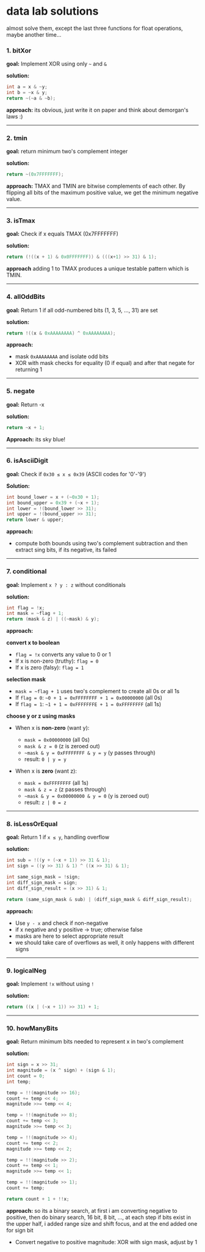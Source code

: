 # data lab solutions
almost solve them, except the last three functions for float operations, maybe another time...



### 1. bitXor 
**goal:** Implement XOR using only `~` and `&`

**solution:**
```c
int a = x & ~y;      
int b = ~x & y;      
return ~(~a & ~b);   
```

**approach:**
its obvious, just write it on paper and think about demorgan's laws :)

---

### 2. tmin 
**goal:** return minimum two's complement integer

**solution:**
```c
return ~(0x7FFFFFFF);
```

**approach:** TMAX and TMIN are bitwise complements of each other. By flipping all bits of the maximum positive value, we get the minimum negative value. 

---

### 3. isTmax 
**goal:** Check if x equals TMAX (0x7FFFFFFF)

**solution:**
```c
return (!((x + 1) & 0x0FFFFFFF)) & (((x+1) >> 31) & 1);
```

**approach** adding 1 to TMAX produces a unique testable pattern which is TMIN.

---

### 4. allOddBits
**goal:** Return 1 if all odd-numbered bits (1, 3, 5, ..., 31) are set

**solution:**
```c
return !((x & 0xAAAAAAAA) ^ 0xAAAAAAAA);
```

**approach:**
- mask `0xAAAAAAAA` and isolate odd bits
- XOR with mask checks for equality (0 if equal) and after that negate for returning 1


---

### 5. negate 
**goal:** Return -x

**solution:**
```c
return ~x + 1;
```

**Approach:**
its sky blue!

---

### 6. isAsciiDigit 
**goal:** Check if `0x30 ≤ x ≤ 0x39` (ASCII codes for '0'-'9')

**Solution:**
```c
int bound_lower = x + (~0x30 + 1);      
int bound_upper = 0x39 + (~x + 1);      
int lower = !(bound_lower >> 31);       
int upper = !(bound_upper >> 31);      
return lower & upper;
```

**approach:**
- compute both bounds using two's complement subtraction and then extract sing bits, if its negative, its failed


---

### 7. conditional
**goal:** Implement `x ? y : z` without conditionals

**solution:**
```c
int flag = !x;                    
int mask = ~flag + 1;             
return (mask & z) | ((~mask) & y);
```

**approach:**

**convert x to boolean**
- `flag = !x` converts any value to 0 or 1
- If x is non-zero (truthy): `flag = 0`
- If x is zero (falsy): `flag = 1`

**selection mask**
- `mask = ~flag + 1` uses two's complement to create all 0s or all 1s
- If `flag = 0`: `~0 + 1 = 0xFFFFFFFF + 1 = 0x00000000` (all 0s)
- If `flag = 1`: `~1 + 1 = 0xFFFFFFFE + 1 = 0xFFFFFFFF` (all 1s)

**choose y or z using masks**
- When x is **non-zero** (want y):
  - `mask = 0x00000000` (all 0s)
  - `mask & z = 0` (z is zeroed out)
  - `~mask & y = 0xFFFFFFFF & y = y` (y passes through)
  - result: `0 | y = y` 

- When x is **zero** (want z):
  - `mask = 0xFFFFFFFF` (all 1s)
  - `mask & z = z` (z passes through)
  - `~mask & y = 0x00000000 & y = 0` (y is zeroed out)
  - result: `z | 0 = z` 


---

### 8. isLessOrEqual 
**goal:** Return 1 if `x ≤ y`, handling overflow

**solution:**
```c
int sub = !((y + (~x + 1)) >> 31 & 1);  
int sign = ((y >> 31) & 1) ^ ((x >> 31) & 1);  

int same_sign_mask = !sign;
int diff_sign_mask = sign;
int diff_sign_result = (x >> 31) & 1; 

return (same_sign_mask & sub) | (diff_sign_mask & diff_sign_result);
```

**approach:**
- Use `y - x` and check if non-negative
- if x negative and y positive → true; otherwise false
- masks are here to select appropriate result
- we should take care of overflows as well, it only happens with different signs


---

### 9. logicalNeg 
**goal:** Implement `!x` without using `!`

**solution:**
```c
return ((x | (~x + 1)) >> 31) + 1;
```


---

### 10. howManyBits
**goal:** Return minimum bits needed to represent x in two's complement

**solution:**
```c
int sign = x >> 31;
int magnitude = (x ^ sign) + (sign & 1);  
int count = 0;
int temp;

temp = !!(magnitude >> 16);
count += temp << 4;
magnitude >>= temp << 4;

temp = !!(magnitude >> 8);
count += temp << 3;
magnitude >>= temp << 3;

temp = !!(magnitude >> 4);
count += temp << 2;
magnitude >>= temp << 2;

temp = !!(magnitude >> 2);
count += temp << 1;
magnitude >>= temp << 1;

temp = !!(magnitude >> 1);
count += temp;

return count + 1 + !!x;
```

**approach:**
so its a binary search, at first i am converting negative to positive, then do binary search, 16 bit, 8 bit, ..., at each step
if bits exist in the upper half, i added range size and shift focus, and at the end added one for sign bit
- Convert negative to positive magnitude: XOR with sign mask, adjust by 1



